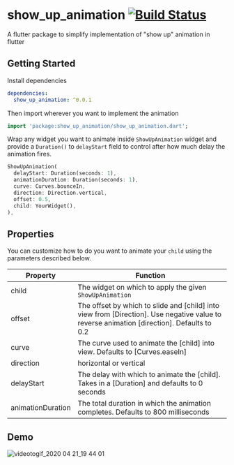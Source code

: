 # show_up_animation [![Build Status](https://travis-ci.com/ashutoshsingh05/show_up_animation.svg?branch=master)](https://travis-ci.com/ashutoshsingh05/show_up_animation)

A flutter package to simplify implementation of "show up" animation in flutter

## Getting Started

Install dependencies

```yaml
dependencies:
  show_up_animation: ^0.0.1
```

Then import wherever you want to implement the animation

```dart
import 'package:show_up_animation/show_up_animation.dart';
```

Wrap any widget you want to animate inside `ShowUpAnimation` widget and provide a `Duration()` to `delayStart` field to control after how much delay the animation fires.

```dart
ShowUpAnimation(
  delayStart: Duration(seconds: 1),
  animationDuration: Duration(seconds: 1),
  curve: Curves.bounceIn,
  direction: Direction.vertical,
  offset: 0.5,
  child: YourWidget(),
),
```

## Properties

You can customize how to do you want to animate your `child` using the parameters described below.

| Property          | Function                                                                                                                                  |
| ----------------- | ----------------------------------------------------------------------------------------------------------------------------------------- |
| child             | The widget on which to apply the given `ShowUpAnimation`                                                                                  |
| offset            | The offset by which to slide and [child] into view from [Direction]. Use negative value to reverse animation [direction]. Defaults to 0.2 |
| curve             | The curve used to animate the [child] into view. Defaults to [Curves.easeIn]                                                              |
| direction         | horizontal or vertical                                                                                                                    |
| delayStart        | The delay with which to animate the [child]. Takes in a [Duration] and defaults to 0 seconds                                              |
| animationDuration | The total duration in which the animation completes. Defaults to 800 milliseconds                                                         |

## Demo

![videotogif_2020 04 21_19 44 01](https://user-images.githubusercontent.com/42690541/79876554-d2d4fd00-8408-11ea-9b8e-550954f618f3.gif)
